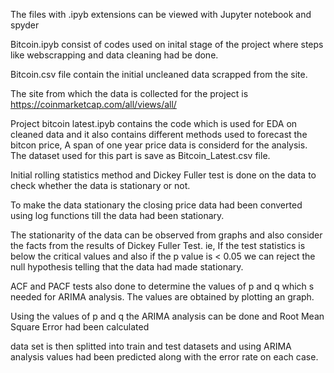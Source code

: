 The files with .ipyb extensions can be viewed with Jupyter notebook and spyder

Bitcoin.ipyb consist of codes used on inital stage of the project where steps like webscrapping and data cleaning had be done.

Bitcoin.csv file contain the initial uncleaned data scrapped from the site. 

The site from which the data is collected for the project is https://coinmarketcap.com/all/views/all/

Project bitcoin latest.ipyb contains the code which is used for EDA on cleaned data and it also contains different methods used to forecast the bitcon price, A span of one year price data is considerd for the analysis. The dataset used for this part is save as Bitcoin_Latest.csv file.

Initial rolling statistics method and Dickey Fuller test is done on the data to check whether the data is stationary or not.

To make the data stationary the closing price data had been converted using log functions till the data had been stationary.

The stationarity of the data can be observed from graphs and also consider the facts from the results of Dickey Fuller Test. 
ie, If the test statistics is below the critical values and also if the p value is < 0.05 we can reject the null hypothesis telling that the data had made stationary.

ACF and PACF tests also done to determine the values of p and q which s needed for ARIMA analysis. The values are obtained by plotting an graph.

Using the values of p and q the ARIMA analysis can be done and Root Mean Square Error had been calculated 

data set is then splitted into train and test datasets and using ARIMA analysis values had been predicted along with the error rate on each case.
